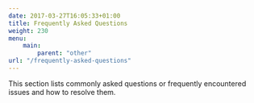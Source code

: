 ```yaml
---
date: 2017-03-27T16:05:33+01:00
title: Frequently Asked Questions
weight: 230
menu:
    main:
        parent: "other"
url: "/frequently-asked-questions"
---
```


This section lists commonly asked questions or frequently encountered issues and how to resolve them.
